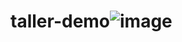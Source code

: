 # taller-demo![image](https://github.com/user-attachments/assets/049103b4-511e-4232-91ec-eb716b288338)

